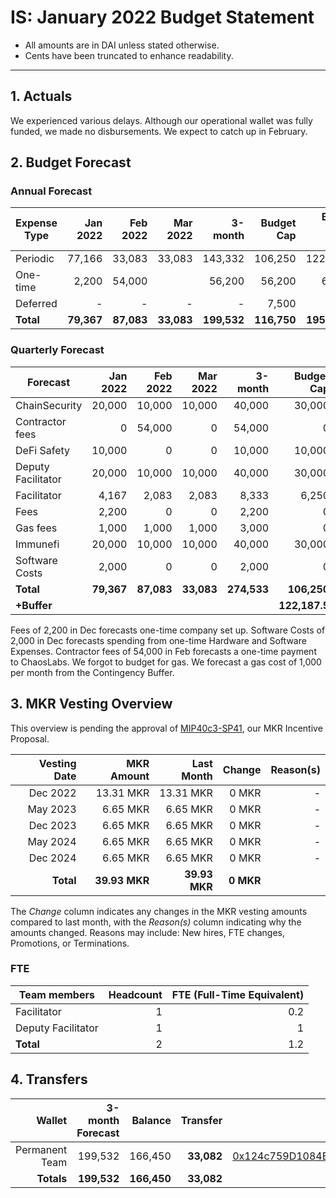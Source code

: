 # IS: January 2022 Budget Statement

* All amounts are in DAI unless stated otherwise.
* Cents have been truncated to enhance readability.

---

## 1. Actuals

We experienced various delays. Although our operational wallet was fully funded, we made no disbursements. We expect to catch up in February.

## 2. Budget Forecast

### Annual Forecast

| Expense Type | Jan 2022 | Feb 2022 | Mar 2022 | 3-month | Budget Cap | Budget Cap + buffer |
| ------------ | -------: | -------: | -------: | ------: | ---------: | ------------------: |
| Periodic     | 77,166   | 33,083   | 33,083   | 143,332 |   106,250  | 122,187.5          |
| One-time     | 2,200    | 54,000   |          |  56,200 |   56,200   | 64,630              |
| Deferred     | -        |    -     | -        |      -  |   7,500    | 8,625              |
| **Total**    |**79,367**|**87,083**|**33,083**|**199,532**|**116,750**|**195,442.5**       |

### Quarterly Forecast

| Forecast            | Jan 2022   | Feb 2022  | Mar 2022  | 3-month | Budget Cap |
|---------------------|-----------:|----------:|----------:|--------:|-----------:|
| ChainSecurity	      | 20,000     | 10,000 | 10,000  | 40,000   | 30,000 |
| Contractor fees     |      0 | 54,000 |      0 | 54,000 |      0 |
| DeFi Safety	      | 10,000 |     0  |      0 | 10,000 | 10,000 |
| Deputy Facilitator  | 20,000 | 10,000 | 10,000 | 40,000 | 30,000 |
| Facilitator         | 4,167  | 2,083  | 2,083  | 8,333  | 6,250  |
| Fees	              |  2,200 | 0      |     0  | 2,200  |      0 |
| Gas fees            |  1,000 | 1,000  | 1,000   | 3,000    | 0  |
| Immunefi	      | 20,000 | 10,000 | 10,000 | 40,000 | 30,000 |
| Software Costs      | 2,000  |      0 |     0  | 2,000  |      0 |
| **Total**           |**79,367**|**87,083**|**33,083**|**274,533**|**106,250**|
| **+Buffer**         |        |        |        |        |**122,187.5**|

Fees of 2,200 in Dec forecasts one-time company set up. Software Costs
of 2,000 in Dec forecasts spending from one-time Hardware and Software
Expenses. Contractor fees of 54,000 in Feb forecasts a one-time
payment to ChaosLabs. We forgot to budget for gas. We forecast a gas
cost of 1,000 per month from the Contingency Buffer.

## 3. MKR Vesting Overview

This overview is pending the approval of [MIP40c3-SP41](https://forum.makerdao.com/t/mip40c3-sp41-immunefi-security-core-unit-mkr-budget-is-001/10814), our MKR Incentive Proposal.
 
|  Vesting Date  |       MKR Amount | Last Month |        Change |      Reason(s) |
|---------------:|-----------------:|-----------:|--------------:|---------------:|
|  Dec 2022        |      13.31 MKR |  13.31 MKR |   0 MKR |      -  |
|  May 2023        |       6.65 MKR |   6.65 MKR |   0 MKR |      - |
|  Dec 2023        |       6.65 MKR |   6.65 MKR |   0 MKR |      - |
|  May 2024        |       6.65 MKR |   6.65 MKR |   0 MKR |      - |
|  Dec 2024        |       6.65 MKR |   6.65 MKR |   0 MKR |      - |
|  **Total**       | **39.93 MKR**  |**39.93 MKR**| **0 MKR** |           |

The *Change* column indicates any changes in the MKR vesting amounts compared to last month, with the *Reason(s)* column indicating why the amounts changed. Reasons may include: New hires, FTE changes, Promotions, or Terminations.

### FTE

| Team members              |Headcount|FTE (Full-Time Equivalent)|
|---------------------------|--------:|-------------------------:|
| Facilitator               |1        |0.2                       |
| Deputy Facilitator        |1        |1                         |
| **Total**                 |2        |1.2                       |

## 4. Transfers

|  Wallet | 3-month Forecast    | Balance |      Transfer |                Multi-sig Address |
|--------:|---------------------:|-------:|--------------:|---------------------------------:|
| Permanent Team | 199,532     | 166,450      | **33,082** | [0x124c759D1084E67B19a206ab85c4527Fab26c342](https://gnosis-safe.io/app/#/safes/0x124c759D1084E67B19a206ab85c4527Fab26c342) |
| **Totals**     | **199,532** | **166,450**  | **33,082** | |
